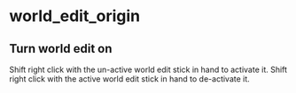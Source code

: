 # world_edit_origin

## Turn world edit on
Shift right click with the un-active world edit stick in hand to activate it.
Shift right click with the active world edit stick in hand to de-activate it.
